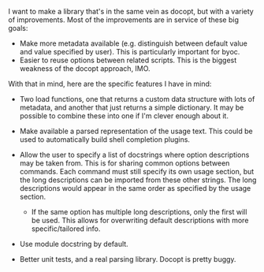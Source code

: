 I want to make a library that's in the same vein as docopt, but with a variety of improvements.  Most of the improvements are in service of these big goals:

- Make more metadata available (e.g. distinguish between default value and value specified by user).  This is particularly important for byoc.
- Easier to reuse options between related scripts.  This is the biggest weakness of the docopt approach, IMO.

With that in mind, here are the specific features I have in mind:

- Two load functions, one that returns a custom data structure with lots of metadata, and another that just returns a simple dictionary.  It may be possible to combine these into one if I'm clever enough about it.

- Make available a parsed representation of the usage text.  This could be used to automatically build shell completion plugins.

- Allow the user to specify a list of docstrings where option descriptions may be taken from.  This is for sharing common options between commands.  Each command must still specify its own usage section, but the long descriptions can be imported from these other strings.  The long descriptions would appear in the same order as specified by the usage section.
  - If the same option has multiple long descriptions, only the first will be used.  This allows for overwriting default descriptions with more specific/tailored info.

- Use module docstring by default.

- Better unit tests, and a real parsing library.  Docopt is pretty buggy.
